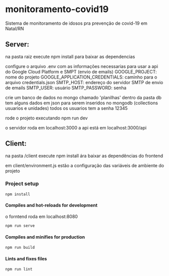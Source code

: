 # monitoramento-covid19
Sistema de monitoramento de idosos pra prevenção de covid-19 em Natal/RN

## Server:
na pasta raiz execute
npm install para baixar as dependencias

configure o arquivo .env com as informações necessarias para usar a api do Google Cloud Platform e SMPT (envio de emails)
GOOGLE_PROJECT: nome do projeto
GOOGLE_APPLICATION_CREDENTIALS: caminho para o arquivo credentials.json
SMTP_HOST: endereço do servidor SMTP de envio de emails
SMTP_USER: usuário
SMTP_PASSWORD: senha

crie um banco de dados no mongo chamado 'planilhas'
dentro da pasta db tem alguns dados em json para serem inseridos no mongodb (collections usuarios e unidades)
todos os usuarios tem a senha 12345

rode o projeto executando 
npm run dev

o servidor roda em localhost:3000
a api está em localhost:3000/api

## Client:
na pasta /client execute
npm install ára baixar as dependências do frontend

em client/environment.js estão a configuração das variáveis de ambiente do projeto


### Project setup
```
npm install
```

#### Compiles and hot-reloads for development
o forntend roda em localhost:8080
```
npm run serve
```

#### Compiles and minifies for production
```
npm run build
```

#### Lints and fixes files
```
npm run lint
